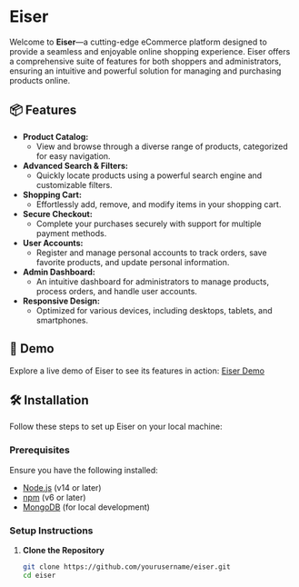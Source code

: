
# Eiser

Welcome to **Eiser**—a cutting-edge eCommerce platform designed to provide a seamless and enjoyable online shopping experience. Eiser offers a comprehensive suite of features for both shoppers and administrators, ensuring an intuitive and powerful solution for managing and purchasing products online.

## 📦 Features

- **Product Catalog:** 
  - View and browse through a diverse range of products, categorized for easy navigation.
- **Advanced Search & Filters:**
  - Quickly locate products using a powerful search engine and customizable filters.
- **Shopping Cart:**
  - Effortlessly add, remove, and modify items in your shopping cart.
- **Secure Checkout:**
  - Complete your purchases securely with support for multiple payment methods.
- **User Accounts:**
  - Register and manage personal accounts to track orders, save favorite products, and update personal information.
- **Admin Dashboard:**
  - An intuitive dashboard for administrators to manage products, process orders, and handle user accounts.
- **Responsive Design:**
  - Optimized for various devices, including desktops, tablets, and smartphones.

## 🌟 Demo

Explore a live demo of Eiser to see its features in action: [Eiser Demo](https://demo.yourwebsite.com)

## 🛠️ Installation

Follow these steps to set up Eiser on your local machine:

### Prerequisites

Ensure you have the following installed:
- [Node.js](https://nodejs.org/) (v14 or later)
- [npm](https://www.npmjs.com/) (v6 or later)
- [MongoDB](https://www.mongodb.com/) (for local development)

### Setup Instructions

1. **Clone the Repository**

   ```bash
   git clone https://github.com/yourusername/eiser.git
   cd eiser


